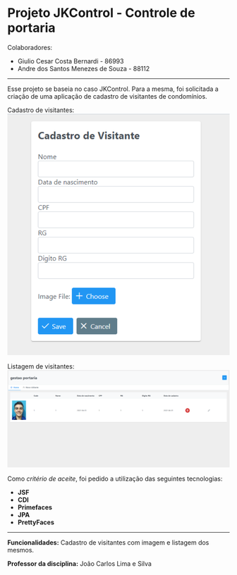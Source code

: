 # Projeto JKControl - Controle de portaria
Colaboradores:
* Giulio Cesar Costa Bernardi - 86993
* Andre dos Santos Menezes de Souza - 88112
---
Esse projeto se baseia no caso JKControl. Para a mesma, foi solicitada a criação de uma aplicação de cadastro de visitantes de condomínios.

Cadastro de visitantes: <br>
![Driagrama](https://github.com/GiulioBernardi/fotos/blob/master/cadastro.png)


Listagem de visitantes:
![foto2](https://github.com/GiulioBernardi/fotos/blob/master/listagem.png)



Como *critério de aceite*, foi pedido a utilização das seguintes tecnologias:
* **JSF** 
* **CDI**
* **Primefaces**
* **JPA**
* **PrettyFaces**

---

**Funcionalidades:** Cadastro de visitantes com imagem e listagem dos mesmos.

**Professor da disciplina:** João Carlos Lima e Silva
